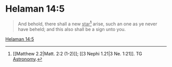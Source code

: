 # Helaman 14:5

> And behold, there shall a new <u>star</u>[^a] arise, such an one as ye never have beheld; and this also shall be a sign unto you.

[Helaman 14:5](https://www.churchofjesuschrist.org/study/scriptures/bofm/hel/14?lang=eng&id=p5#p5)


[^a]: [[Matthew 2.2|Matt. 2:2 (1-2)]]; [[3 Nephi 1.21|3 Ne. 1:21]]. TG [Astronomy](https://www.churchofjesuschrist.org/study/scriptures/tg/astronomy?lang=eng).
